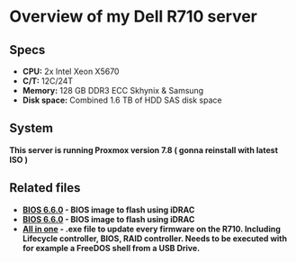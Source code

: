 # Overview of my Dell R710 server

## Specs
*   **CPU:** 2x Intel Xeon X5670 
*   **C/T:** 12C/24T
*   **Memory:** 128 GB DDR3 ECC Skhynix & Samsung
*   **Disk space:** Combined 1.6 TB of HDD SAS disk space

## System
**This server is running Proxmox version 7.8 ( gonna reinstall with latest ISO )**

## Related files
* **[BIOS 6.6.0](./BIOS_0F4YY_LN_6.6.0.BIN) - BIOS image to flash using iDRAC**
* **[BIOS 6.6.0](./BIOS_0YV9D_LN_6.6.0.BIN) - BIOS image to flash using iDRAC**
* **[All in one](./r-710-bootable_archive.torrent) - .exe file to update every firmware on the R710. Including Lifecycle controller, BIOS, RAID controller. Needs to be executed with for example a FreeDOS shell from a USB Drive.**
